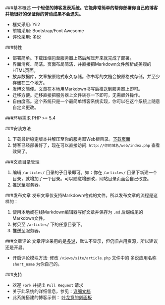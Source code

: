 ###基本概述
**一个轻便的博客发表系统。它能非常简单的帮你部署你自己的博客并能很好的保证你的劳动成果不会遗失。**
* 框架采用: Yii2
* 前端采用: Bootstrap/Font Awesome
* 评论采用: 多说

###特性
* 部署简单。下载压缩包至服务器上然后解压开来就完成了部署。
* 界面清爽、简洁。页面布局简洁，并直接把Markdown文件解析成美观的HTML页面。
* 放弃数据库，文章按原格式永久存储。你书写的文档会按原格式存储，并至少存储在三个地方。
* 发博文简便。文章在本地用Markdown书写后推送到服务器上即可。
* 迁移方便。迁移直接把服务器上文件转存一下即可，无需额外操作。
* 自由度高。这个系统只是一个最简单博客系统实现，你可以在这个系统上随意自定义更改。

###环境需求
PHP >= 5.4

###安装方法
1. 下载最新稳定版本并解压至你的服务器Web根目录。[下载页面](https://github.com/waltye/blog/releases "Download blog")
2. 博客已经部署好了，现在可以直接访问: `http://你的域名/web/index.php` 查看效果了。

###文章目录管理
1. 编辑 `/articles/` 目录的子目录即可。如：你在 `/articles/` 目录下新建一个目录，就增加了一个目录。可以随意增删改，网站目录页面会自己改变。
2. 推送至服务器。

###发布文章
发布文章仅支持Markdown格式的文件。所以发布文章的流程是这样的：
1. 使用本地或在线Markdown编辑器写好文章并保存为 `.md` 后缀结尾的Markdown文件。
2. 拷贝至 `/articles/` 下的任意目录下。
3. 推送至服务器。

###文章评论
文章评论采用的是[多说](http://www.duoshuo.com/)，默认不显示，但仍旧占用资源，所以建议还是开启。
* 开启评论模块方法: 修改 `/views/site/article.php` 文件中的 多说应用名称 `short_name` 为你自己的。


###支持
* 欢迎 `Fork` 并提出 `Pull Request` 请求
* 关于此系统的详细信息，参见：[详细文档](http://www.yelongyi.com/site/article?dir=%E5%B7%A5%E5%85%B7%E6%8C%87%E5%8D%97&name=%E8%BD%BB%E4%BE%BF%E5%8D%9A%E5%AE%A2%E5%8F%91%E5%B8%83%E7%B3%BB%E7%BB%9F%E4%BD%BF%E7%94%A8%E6%8C%87%E5%8D%97)
* 此系统搭建的博客示例： [叶龙意的刻画板](http://www.yelongyi.com)

